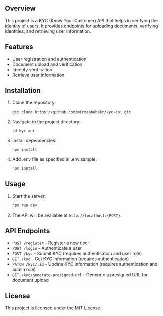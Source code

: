 ## Overview

This project is a KYC (Know Your Customer) API that helps in verifying the identity of users. It provides endpoints for uploading documents, verifying identities, and retrieving user information.

## Features

- User registration and authentication
- Document upload and verification
- Identity verification
- Retrieve user information

## Installation

1. Clone the repository:
   ```sh
   git clone https://github.com/mirzaabubakr/kyc-api.git
   ```
2. Navigate to the project directory:
   ```sh
   cd kyc-api
   ```
3. Install dependencies:

   ```sh
   npm install

   ```

4. Add .env file as specified in .env.sample:
   ```sh
   npm install
   ```

## Usage

1. Start the server:
   ```sh
   npm run dev
   ```
2. The API will be available at `http://localhost:{PORT}`.

## API Endpoints

- `POST /register` - Register a new user
- `POST /login` - Authenticate a user
- `POST /kyc` - Submit KYC (requires authentication and user role)
- `GET /kyc` - Get KYC information (requires authentication)
- `PATCH /kyc/:id` - Update KYC information (requires authentication and admin role)
- `GET /kyc/generate-presigned-url` - Generate a presigned URL for document upload

## License

This project is licensed under the MIT License.
